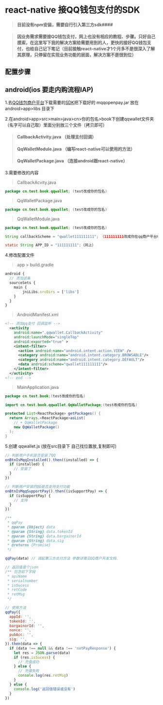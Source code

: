 # react-native 接QQ钱包支付的SDK #

>#### 目前没有npm安装，需要自行引入第三方sdk####

>#### 因业务需求需要接QQ钱包支付，网上也没有相应的教程、步骤。只好自己摸索，在这里写下我的解决方案给需要用到的人，更快的接好QQ钱包支付，也给自己记下笔记（目前接触react-native才1个月多不是很深入了解其原理，只停留在实现业务功能的层面，解决方案不是很到位） ####

## 配置步骤 ##

## android(ios 要走内购流程IAP)

1.去[QQ钱包商户平台](https://qpay.qq.com/buss/wiki/38/1195)下载需要的[SDK](https://i.gtimg.cn/channel/imglib/201806/upload_e17215817f1aef539c6f0185f14e62b2.zip)把下载好的 mqqopenpay.jar 放在 android>app>libs 目录下

2.在android>app>src>main>java>cn>你的包名>book下创建qqwallet文件夹（名字可以自己取）里面分别放三个文件（拷贝即可）

>#### CallbackActivity.java （处理支付回调）
>#### QqWalletModule.java （编写react-native可以使用的方法）
>#### QqWalletPackage.java （连接android跟react-native）

3.需要修改的内容

> CallbackAcvity.java

```java
package cn.test.book.qqwallet; (test改成你的包名)
```

> QqWalletPackage.java

```java
package cn.test.book.qqwallet; (test改成你的包名)
```

> QqWalletModule.java

```java
package cn.test.book.qqwallet; (test改成你的包名)
```

```java
String callbackScheme = "qwallet111111111"; （111111111改成你在qq商户平台申请的appid）
```

```java
static String APP_ID = "111111111";（同上）
```

4.修改配置文件

> app > build.gradle

```js
android {
  // 添加这条
  sourceSets {
    main {
        jniLibs.srcDirs = ['libs']
    }
  }
}
```

> AndroidManifest.xml

```xml
<!-- 添加qq支付 回调监听 -->
  <activity
    android:name=".qqwallet.CallbackActivity"
    android:launchMode="singleTop"
    android:exported="true" >
    <intent-filter>
      <action android:name="android.intent.action.VIEW" />
      <category android:name="android.intent.category.BROWSABLE"/>
      <category android:name="android.intent.category.DEFAULT"/>
      <data android:scheme="qwallet111111111"/>
    </intent-filter>
  </activity>
<!-- end -->
```

> MainApplication.java

```java
package cn.test.book;(test改成你的包名)

import cn.test.book.qqwallet.QqWalletPackage;(test改成你的包名)
```

```java
protected List<ReactPackage> getPackages() {
  return Arrays.<ReactPackage>asList(
    // + QqWalletPackage
    new QqWalletPackage()
  );
}
```

5.创建 qqwallet.js (放在src目录下 自己找位置放,复制即可)

```js
// 判断用户手机是否安装了QQ
onBtnIsMqqInstalled().then((installed) => {
  if (installed) {
    // 安装了
  }
})

// 判断用户安装的QQ是否支持支付功能
onBtnIsMqqSupportPay().then((isSupportPay) => {
  if (isSupportPay) {
    // 支持
  }
})

/**
 * qqPay
 * @param {Object} data
 * @param {String} data.tokenId
 * @param {String} data.bargainorId
 * @param {String} data.sig
 * @returns {Promise}
 */

qqPay(data) // 调起第三方支付方法 参数详情见QQ商户开发文档.

// 返回值是个json
/** 包含如下字段
 * apiName
 * serialnumber
 * isSucess
 * retCode
 * retMsg
 */

// 使用方法
qqPay({
  appId: '',
  tokenId: '',
  bargainorId: '',
  nonce: '',
  pubAcc: '',
  sig: '',
}).then(data => {
  if (data !== null && data !== 'notPayResponse') {
    let res = JSON.parse(data)
    if (res.isSucess) {
      // 充值成功
    } else {
      // 充值失败
      console.log(res.retMsg)
    }
  } else {
    console.log('返回值错误或没有')
  }
})
```